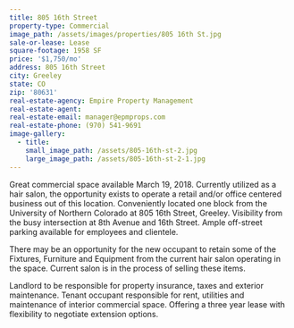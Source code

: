 ```yaml
---
title: 805 16th Street
property-type: Commercial
image_path: /assets/images/properties/805 16th St.jpg
sale-or-lease: Lease
square-footage: 1958 SF
price: '$1,750/mo'
address: 805 16th Street
city: Greeley
state: CO
zip: '80631'
real-estate-agency: Empire Property Management
real-estate-agent:
real-estate-email: manager@epmprops.com
real-estate-phone: (970) 541-9691
image-gallery:
  - title:
    small_image_path: /assets/805-16th-st-2.jpg
    large_image_path: /assets/805-16th-st-2-1.jpg
---
```


Great commercial space available March 19, 2018. Currently utilized as a hair salon, the opportunity exists to operate a retail and/or office centered business out of this location. Conveniently located one block from the University of Northern Colorado at 805 16th Street, Greeley. Visibility from the busy intersection at 8th Avenue and 16th Street. Ample off-street parking available for employees and clientele.

There may be an opportunity for the new occupant to retain some of the Fixtures, Furniture and Equipment from the current hair salon operating in the space. Current salon is in the process of selling these items.

Landlord to be responsible for property insurance, taxes and exterior maintenance. Tenant occupant responsible for rent, utilities and maintenance of interior commercial space. Offering a three year lease with flexibility to negotiate extension options.